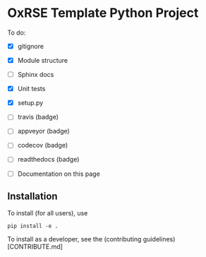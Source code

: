 # OxRSE Template Python Project

To do:
- [x] gitignore
- [x] Module structure
- [ ] Sphinx docs
- [x] Unit tests
- [x] setup.py
- [ ] travis (badge)
- [ ] appveyor (badge)
- [ ] codecov (badge)
- [ ] readthedocs (badge)
- [ ] Documentation on this page


## Installation

To install (for all users), use

```
pip install -e .
```

To install as a developer, see the (contributing guidelines)[CONTRIBUTE.md]

